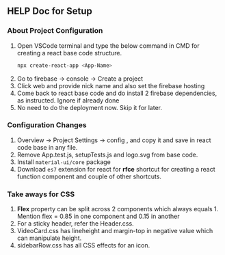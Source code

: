 ## HELP Doc for Setup

### About Project Configuration

1. Open VSCode terminal and type the below command in CMD for creating a react base code structure. 
    ```sh
    npx create-react-app <App-Name>
    ``` 
1. Go to firebase -> console -> Create a project
1. Click web and provide nick name and also set the firebase hosting 
1. Come back to react base code and do install 2 firebase dependencies, as instructed. Ignore if already done
1. No need to do the deployment now. Skip it for later. 

### Configuration Changes

1. Overview -> Project Settings -> config , and copy it and save in react code base in any file.
1. Remove App.test.js, setupTests.js and logo.svg from base code.
1. Install `material-ui/core` package
1. Download `es7` extension for react for **rfce** shortcut for creating a react function component and couple of other shortcuts.

### Take aways for CSS

1. **Flex** property can be split across 2 components which always equals 1. Mention flex = 0.85 in one component and 0.15 in another
1. For a sticky header, refer the Header.css.
1. VideoCard.css has lineheight and margin-top in negative value which can manipulate height. 
1. sidebarRow.css has all CSS effects for an icon.